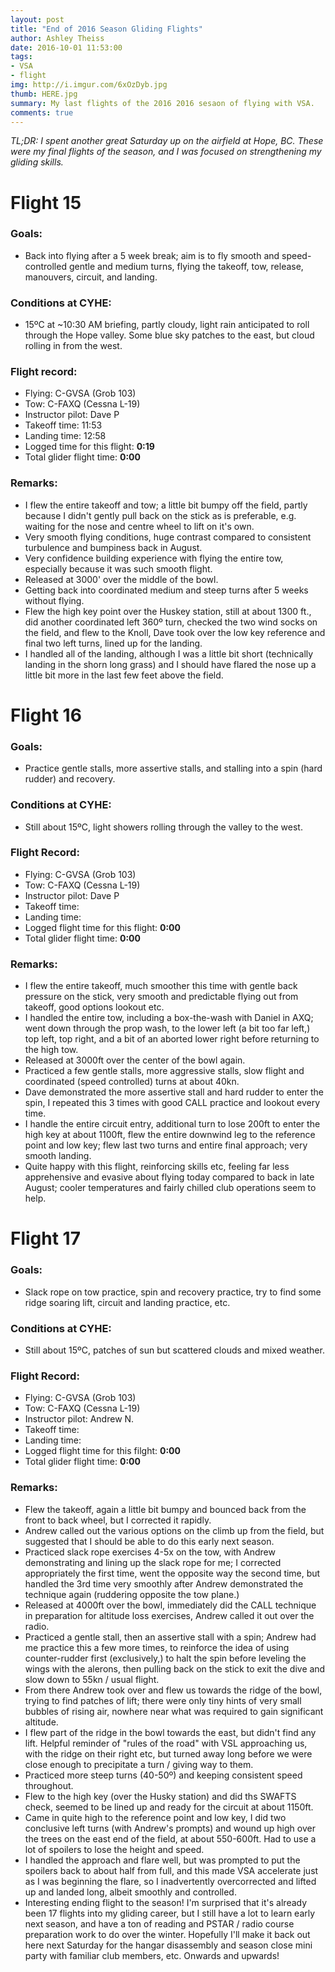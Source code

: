 ```yaml
---
layout: post
title: "End of 2016 Season Gliding Flights"
author: Ashley Theiss
date: 2016-10-01 11:53:00
tags: 
- VSA
- flight
img: http://i.imgur.com/6xOzDyb.jpg
thumb: HERE.jpg
summary: My last flights of the 2016 2016 sesaon of flying with VSA.
comments: true
---
```


*TL;DR: I spent another great Saturday up on the airfield at Hope, BC. These were my final flights of the season, and I was focused on strengthening my gliding skills.*

# Flight 15

### Goals:
+ Back into flying after a 5 week break; aim is to fly smooth and speed-controlled gentle and medium turns, flying the takeoff, tow, release, manouvers, circuit, and landing.

### Conditions at CYHE:
+ 15ºC at ~10:30 AM briefing, partly cloudy, light rain anticipated to roll through the Hope valley. Some blue sky patches to the east, but cloud rolling in from the west.

<!--more-->

### Flight record:
+ Flying: C-GVSA (Grob 103)
+ Tow: C-FAXQ (Cessna L-19)
+ Instructor pilot: Dave P
+ Takeoff time: 11:53
+ Landing time: 12:58
+ Logged time for this flight: **0:19**
+ Total glider flight time: **0:00**

### Remarks:
+ I flew the entire takeoff and tow; a little bit bumpy off the field, partly because I didn't gently pull back on the stick as is preferable, e.g. waiting for the nose and centre wheel to lift on it's own.
+ Very smooth flying conditions, huge contrast compared to consistent turbulence and bumpiness back in August.
+ Very confidence building experience with flying the entire tow, especially because it was such smooth flight. 
+ Released at 3000' over the middle of the bowl.
+ Getting back into coordinated medium and steep turns after 5 weeks without flying.
+ Flew the high key point over the Huskey station, still at about 1300 ft., did another coordinated left 360º turn, checked the two wind socks on the field, and flew to the Knoll, Dave took over the low key reference and final two left turns, lined up for the landing.
+ I handled all of the landing, although I was a little bit short (technically landing in the shorn long grass) and I should have flared the nose up a little bit more in the last few feet above the field.


# Flight 16

### Goals:
+ Practice gentle stalls, more assertive stalls, and stalling into a spin (hard rudder) and recovery.

### Conditions at CYHE:
+ Still about 15ºC, light showers rolling through the valley to the west.

### Flight Record:
+ Flying: C-GVSA (Grob 103)
+ Tow: C-FAXQ (Cessna L-19)
+ Instructor pilot: Dave P
+ Takeoff time: 
+ Landing time: 
+ Logged flight time for this flight: **0:00**
+ Total glider flight time: **0:00**

### Remarks:
+ I flew the entire takeoff, much smoother this time with gentle back pressure on the stick, very smooth and predictable flying out from takeoff, good options lookout etc.
+ I handled the entire tow, including a box-the-wash with Daniel in AXQ; went down through the prop wash, to the lower left (a bit too far left,) top left, top right, and a bit of an aborted lower right before returning to the high tow.
+ Released at 3000ft over the center of the bowl again.
+ Practiced a few gentle stalls, more aggressive stalls, slow flight and coordinated (speed controlled) turns at about 40kn.
+ Dave demonstrated the more assertive stall and hard rudder to enter the spin, I repeated this 3 times with good CALL practice and lookout every time.
+ I handle the entire circuit entry, additional turn to lose 200ft to enter the high key at about 1100ft, flew the entire downwind leg to the reference point and low key; flew last two turns and entire final approach; very smooth landing.
+ Quite happy with this flight, reinforcing skills etc, feeling far less apprehensive and evasive about flying today compared to back in late August; cooler temperatures and fairly chilled club operations seem to help.


# Flight 17

### Goals:
+ Slack rope on tow practice, spin and recovery practice, try to find some ridge soaring lift, circuit and landing practice, etc.

### Conditions at CYHE:
+ Still about 15ºC, patches of sun but scattered clouds and mixed weather.

### Flight Record:
+ Flying: C-GVSA (Grob 103)
+ Tow: C-FAXQ (Cessna L-19)
+ Instructor pilot: Andrew N.
+ Takeoff time: 
+ Landing time:
+ Logged flight time for this filght: **0:00**
+ Total glider flight time: **0:00**

### Remarks:
+ Flew the takeoff, again a little bit bumpy and bounced back from the front to back wheel, but I corrected it rapidly.
+ Andrew called out the various options on the climb up from the field, but suggested that I should be able to do this early next season.
+ Practiced slack rope exercises 4-5x on the tow, with Andrew demonstrating and lining up the slack rope for me; I corrected appropriately the first time, went the opposite way the second time, but handled the 3rd time very smoothly after Andrew demonstrated the technique again (ruddering opposite the tow plane.)
+ Released at 4000ft over the bowl, immediately did the CALL technique in preparation for altitude loss exercises, Andrew called it out over the radio.
+ Practiced a gentle stall, then an assertive stall with a spin; Andrew had me practice this a few more times, to reinforce the idea of using counter-rudder first (exclusively,) to halt the spin before leveling the wings with the alerons, then pulling back on the stick to exit the dive and slow down to 55kn / usual flight.
+ From there Andrew took over and flew us towards the ridge of the bowl, trying to find patches of lift; there were only tiny hints of very small bubbles of rising air, nowhere near what was required to gain significant altitude.
+ I flew part of the ridge in the bowl towards the east, but didn't find any lift. Helpful reminder of "rules of the road" with VSL approaching us, with the ridge on their right etc, but turned away long before we were close enough to precipitate a turn / giving way to them.
+ Practiced more steep turns (40-50º) and keeping consistent speed throughout.
+ Flew to the high key (over the Husky station) and did ths SWAFTS check, seemed to be lined up and ready for the circuit at about 1150ft.
+ Came in quite high to the reference point and low key, I did two conclusive left turns (with Andrew's prompts) and wound up high over the trees on the east end of the field, at about 550-600ft. Had to use a lot of spoilers to lose the height and speed.
+ I handled the approach and flare well, but was prompted to put the spoilers back to about half from full, and this made VSA accelerate just as I was beginning the flare, so I inadvertently overcorrected and lifted up and landed long, albeit smoothly and controlled.
+ Interesting ending flight to the season! I'm surprised that it's already been 17 flights into my gliding career, but I still have a lot to learn early next season, and have a ton of reading and PSTAR / radio course preparation work to do over the winter. Hopefully I'll make it back out here next Saturday for the hangar disassembly and season close mini party with familiar club members, etc. Onwards and upwards!
